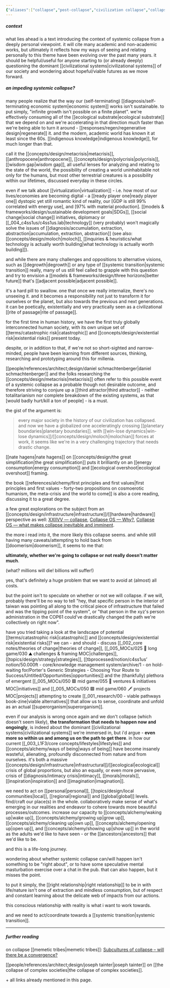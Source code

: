 ```yaml
---
{"aliases":["collapse","post-collapse","civilization collapse","collapse of our civilization","civilizational collapse","societal collapse"],"tags":["metacrisis","civilizationdesign","topic","🌿","essay"],"dg-publish":true,"notestage":["🌿"],"relevancescore":96,"created":"2024-08-23T17:05:23.902-03:00","updated":"2025-06-09T18:26:45.523-03:00","permalink":"/diagnosis/systemic-collapse/","dgPassFrontmatter":true}
---
```


##### context

what lies ahead is a text introducing the context of systemic collapse from a deeply personal viewpoint. it will cite many academic and non-academic works, but ultimately it reflects how my ways of seeing and relating personally to this theme have been evolving over the past many years. it should be helpful/useful for anyone starting to (or already deeply) questioning the dominant [[civilizational systems\|civilizational systems]] of our society and wondering about hopeful/viable futures as we move forward.

##### an impeding systemic collapse?

many people realize that the way our (self-terminating) [[diagnosis/self-terminating economic system\|economic system]] works isn't sustainable. to put simply, "infinite growth isn't possible on a finite planet". we're effectively consuming all of the [[ecological substrate\|ecological substrate]] that we depend on and we're accelerating in that direction much faster than we're being able to turn it around - [[responses/regen/regenerative design\|regenerate]] it. and the modern, academic world has known it at least since the 60s. [[indigenous knowledge\|indigenous knowledge]], for much longer than that.

call it the [[concepts/design/metacrisis\|metacrisis]], [[anthropocene\|anthropocene]], [[concepts/design/polycrisis\|polycrisis]], [[wisdom gap\|wisdom gap]], all useful lenses for analyzing and relating to the state of the world, the possibility of creating a world uninhabitable not only for the humans, but most other terrestrial creatures is a possibility within our lifetimes, discussed everyday in these circles.

even if we talk about [[virtualization\|virtualization]] - i.e. how most of our lives/economies are becoming digital - a [[ready player one\|ready player one]] dystopic yet still romantic  kind of reality, our [GDP is still 99% correlated with energy use], and [97% with material production]. [[models & frameworks/design/sustainable development goals\|SDGs]], [[social change\|social change]] initiatives, diplomacy or [[_004_c4ss1us/c4ss1us.lab\|technology]] (very probably) won't magically solve the issues of [[diagnosis/accumulation, extraction, abstraction\|accumulation, extraction, abstraction]] (see also: [[concepts/design/moloch\|moloch]], [[inquiries & heuristics/what technology is actually worth building\|what technology is actually worth building]]).

and while there are many challenges and oppositions to alternative visions, such as [[degrowth\|degrowth]] or any type of [[systemic transition\|systemic transition]] really, many of us still feel called to grapple with this question and try to envision a [[models & frameworks/design/three horizons\|better future]] that's [[adjacent possible\|adjacent possible]].

it's a hard pill to swallow. one that once we really internalize, there's no unseeing it. and it becomes a responsibility not just to transform it for ourselves or the planet, but also towards the previous and next generations. it can be poetically, existentially and very practically seen as a civilizational [[rite of passage\|rite of passage]].

for the first time in human history, we have the first truly globally interconnected human society, with its own unique set of [[terms/catastrophic risk\|catastrophic]] and [[concepts/design/existential risk\|existential risks]] present today.

despite, or in addition to that, if we're not so short-sighted and narrow-minded, people have been learning from different sources, thinking, researching and prototyping around this for millenia.

[[people/references/architect;design/daniel schmachtenberger\|daniel schmachtenberger]] and the folks researching the [[concepts/design/metacrisis\|metacrisis]] often refer to this possible event of a systemic collapse as a probable though not desirable outcome, and therefore striving to conjure up a [[third attractor\|third attractor]] - neither totalitarianism nor complete breakdown of the existing systems, as that [would badly hurt/kill a ton of people] - is a must.

the gist of the argument is:

> every major society in the history of our civilization has collapsed. and now we have a globalized one acceleratingly crossing [[planetary boundaries\|planetary boundaries]]. with [[win-lose dynamics\|win-lose dynamics]]/[[concepts/design/moloch\|molochian]] forces at work, it seems like we're in a very challenging trajectory that needs drastic change.

[[nate hagens\|nate hagens]] on [[concepts/design/the great simplification\|the great simplification]] puts it brilliantly on an [[energy consumption\|energy consumption]] and [[ecological overshoot\|ecological overshoot]] framing.

the book [[references/alchemy/first principles and first values\|first principles and first values - forty-two propositions on cosmoerotic humanism, the meta-crisis and the world to come]] is also a core reading, discussing it to a great degree.

a few great explorations on the subject from an [[concepts/design/infrastructure\|infrastructure]]/[[hardware\|hardware]] perspective as well: [XXIIVV — collapse](https://wiki.xxiivv.com/site/collapse.html),  [Collapse OS — Why?](http://collapseos.org/), [Collapse OS — what makes collapse inevitable and imminent](http://collapseos.org/civ.html).

the more i read into it, the more likely this collapse seems. and while still having many caveats/attempting to hold back from [[doomerism\|doomerism]], it seems to me that:

**ultimately, whether we're going to collapse or not really doesn't matter much**.

(what? millions will die! billions will suffer!)

yes, that's definitely a huge problem that we want to avoid at (almost) all costs.

but the point isn't to speculate on whether or not we will collapse. if we will, probably there'll be no way to tell "hey, that specific person in the interior of taiwan was pointing all along to the critical piece of infrastructure that failed and was the tipping point of the system", or "that person in the xyz's person administration in the COP61 could've drastically changed the path we're collectively on right now".

have you tried taking a look at the landscape of potential [[terms/catastrophic risk\|catastrophic]] and [[concepts/design/existential risk\|existential risks]]? we can - and should - discuss [[_002_core notes/theories of change\|theories of change]], [[_005_MOCs/025 🔷 long game/030 ⛰ challenges & framing MOC\|challenges]], [[topics/design/strategy\|strategies]], [[tbprocessed/notion/c4ss1us’ notion/50.000ft - core/knowledge management system/archive/1 - on hold-waiting for/Porter's Generic Strategies - Choosing Your Route to Success/Untitled/Opportunities\|opportunities]] and the (thankfully) plethora of emergent [[_005_MOCs/050 🟩 mid game/055 💼 ventures & initiatives MOC\|initiatives]] and [[_005_MOCs/050 🟩 mid game/060 🗡 projects MOC\|projects]] attempting to create [[_001_research/00 - viable pathways book-zine\|viable alternatives]] that allow us to sense, coordinate and unfold as an actual [[superorganism\|superorganism]].

even if our analysis is wrong once again and we don't collapse (which doesn't seem likely), **the transformation that needs to happen now and ongoingly**, is indeed about the dominant [[civilizational systems\|civilizational systems]] we're immersed in, but i'd argue - **even more so within us and among us on the path to get there**. in how our current [[_003_L1F3/core concepts/lifestyles\|lifestyles]] and [[concepts/alchemy/ways of being\|ways of being]] have become insanely wasteful, alienating, profoundly disconnected from nature and from ourselves. it's both a massive [[concepts/design/infrastructure\|infrastructural]]/[[ecological\|ecological]] crisis of global proportions, but also an equally, or even more pervasive, crisis of [[diagnosis/intimacy crisis\|intimacy]], [[morals\|morals]], [[inspiration\|inspiration]] and [[imagination\|imagination]].

we need to act on [[personal\|personal]], [[topics/design/local communities\|local]], [[regional\|regional]] and [[global\|global]] levels. find/craft our place(s) in the whole. collaboratively make sense of what's emerging in our realities and endeavor to cohere towards more beautiful processes/outcomes. increase our capacity to [[concepts/alchemy/waking up\|wake up]], [[concepts/alchemy/growing up\|grow up]], [[concepts/alchemy/cleaning up\|own up]], [[concepts/alchemy/opening up\|open up]], and [[concepts/alchemy/showing up\|show up]] in the world as the adults we'd like to have seen - or the [[ancestors\|ancestors]] that we'd like to be.

and this is a life-long journey.

wondering about whether systemic collapse can/will happen isn't something to be "right about", or to have some speculative mental masturbation exercise over a chat in the pub. that can also happen, but it misses the point. 

to put it simply, the [[right relationship\|right relationship]] to be in with life/nature isn't one of extraction and mindless consumption, but of respect and constant learning about the delicate web of impacts from our actions.

this conscious relationship with reality is what i want to work towards.

and we need to act/coordinate towards a [[systemic transition\|systemic transition]].

---
##### further reading

on collapse [[memetic tribes\|memetic tribes]]: [Subcultures of collapse – will there be a convergence?](https://jembendell.com/2025/06/08/subcultures-of-collapse-will-there-be-a-convergence/)

[[people/references/architect;design/joseph tainter\|joseph tainter]] on [[the collapse of complex societies\|the collapse of complex societies]].

\+ all links already mentioned in this page.